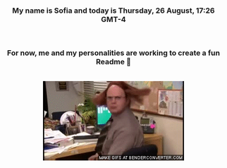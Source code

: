 


<div align="center">
<h3 >My name is Sofia and today is Thursday, 26 August, 17:26 GMT-4</h3><br>
<h3 >For now, me and my personalities are working to create a fun Readme 👋
</h3><br>
<img src='img/dwight.gif' alt='working...'/>
</div>
